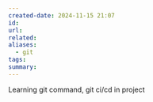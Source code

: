 ```yaml
---
created-date: 2024-11-15 21:07
id: 
url: 
related: 
aliases:
  - git
tags: 
summary:
---
```

Learning git command, git ci/cd in project 
